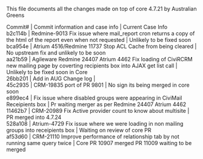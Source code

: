 This file documents all the changes made on top of core 4.7.21 by Australian Greens  
  
Commit# | Commit information and case info | Current Case Info  
b2c114b | Redmine-9013 Fix issue where mail_report cron returns a copy of the html of the report even when not requested | Unlikely to be fixed soon  
bca954e | Atrium 4516/Redmine 11737 Stop ACL Cache from being cleared | No upstream fix and unlikely to be soon  
aa21b59 | Agileware Redmine 24407 Atrium 4462 Fix loading of CiviRCRM new mailing page by coverting recipients box into AJAX get list call | Unlikely to be fixed soon in Core  
26bb201 | Add in AUG Change log |  
45c2935 | CRM-19835 port of PR 9801 | No sign its being merged in core soon  
e899ec4 | Fix issue where disabled groups were appearing in CiviMail Receipients box | Pr waiting merger as per Redmine 24407 Atrium 4462 
11462b7 | CRM-20989 Fix Active provider count to know about multisite |  PR merged into 4.7.24  
528a108 | Atrium-4729 Fix issue where we were loading in non mailing groups into receipients box | Waiting on review of core PR  
af53d60 | CRM-21110 Improve performance of relationship tab by not running same query twice | Core PR 10907 merged  PR 11009 waiting to be merged  
